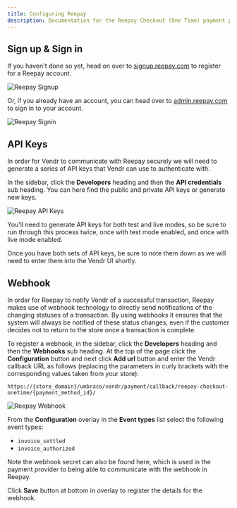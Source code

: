 ```yaml
---
title: Configuring Reepay
description: Documentation for the Reepay Checkout (One Time) payment provider for Vendr, the eCommerce solution for Umbraco v8+
---
```


## Sign up & Sign in

If you haven't done so yet, head on over to [signup.reepay.com](https://signup.reepay.com) to register for a Reepay account.

![Reepay Signup](~/assets/images/screenshots/reepay/reepay_signup.png)

Or, if you already have an account, you can head over to [admin.reepay.com](https://admin.reepay.com/) to sign in to your account.


![Reepay Signin](~/assets/images/screenshots/reepay/reepay_signin.png)


## API Keys

In order for Vendr to communicate with Reepay securely we will need to generate a series of API keys that Vendr can use to authenticate with.

In the sidebar, click the **Developers** heading and then the **API credentials** sub heading. You can here find the public and private API keys or generate new keys.

![Reepay API Keys](~/assets/images/screenshots/reepay/reepay_api_keys.png)

You'll need to generate API keys for both test and live modes, so be sure to run through this process twice, once with test mode enabled, and once with live mode enabled. 

Once you have both sets of API keys, be sure to note them down as we will need to enter them into the Vendr UI shortly.

## Webhook 

In order for Reepay to notify Vendr of a successful transaction, Reepay makes use of webhook technology to directly send notifications of the changing statuses of a transaction. By using webhooks it ensures that the system will always be notified of these status changes, even if the customer decides not to return to the store once a transaction is complete.

To register a webhook, in the sidebar, click the **Developers** heading and then the **Webhooks** sub heading. At the top of the page click the **Configuration** button and next click **Add url** button and enter the Vendr callback URL as follows (replacing the parameters in curly brackets with the corresponding values taken from your store):

````
https://{store_domain}/umbraco/vendr/payment/callback/reepay-checkout-onetime/{payment_method_id}/
````

![Reepay Webhook](~/assets/images/screenshots/reepay/reepay_webhook.png)

From the **Configuration** overlay in the **Event types** list select the following event types:

* `invoice_settled`
* `invoice_authorized`

Note the webhook secret can also be found here, which is used in the payment provider to being able to communicate with the webhook in Reepay.

Click **Save** button at bottom in overlay to register the details for the webhook.